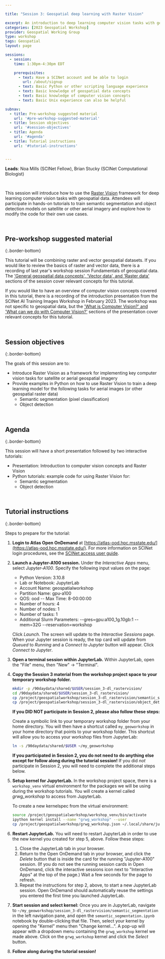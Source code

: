 ```yaml
---

title: "Session 3: Geospatial deep learning with Raster Vision"

excerpt: An introduction to deep learning computer vision tasks with geospatial data
categories: [2023 Geospatial Workshop]  
provider: Geospatial Working Group
type: workshop
tags: Geospatial
layout: page

sessions:
  - session: 
    time: 1:30pm-4:30pm EDT

    prerequisites:
      - text: Have a SCINet account and be able to login 
        url: /about/signup
      - text: Basic Python or other scripting language experience
      - text: Basic knowledge of geospatial data concepts
      - text: Basic knowledge of computer vision concepts
      - text: Basic Unix experience can also be helpful

subnav:
  - title: Pre-workshop suggested material
    url: '#pre-workshop-suggested-material'
  - title: Session objectives
    url: '#session-objectives'
  - title: Agenda
    url: '#agenda'
  - title: Tutorial instructions
    url: '#tutorial-instructions'


---
```


**Leads**: Noa Mills (SCINet Fellow), Brian Stucky (SCINet Computational Biologist)

<br>

This session will introduce how to use the [Raster Vision](https://rastervision.io/) framework for deep learning computer vision tasks with geospatial data. Attendees will participate in hands-on tutorials to train semantic segmentation and object detection models on satellite or other aerial imagery and explore how to modify the code for their own use cases.

<br>

## Pre-workshop suggested material
{:.border-bottom}

This tutorial will be combining raster and vector geospatial datasets. If you would like to review the basics of raster and vector data, there is a recording of last year's workshop session Fundamentals of geospatial data. The ['General geospatial data concepts', 'Vector data', and 'Raster data'](https://web.microsoftstream.com/video/125dba00-b307-4675-8575-c3fe0771d914?st=130) sections of the session cover relevant concepts for this tutorial.

If you would like to have an overview of computer vision concepts covered in this tutorial, there is a recording of the introduction presentation from the SCINet AI Training Images Workshop in February 2023. The workshop was not specific to geospatial data, but the ['What is Computer Vision?' and 'What can we do with Computer Vision?'](https://web.microsoftstream.com/video/1c0939d3-b90c-4ca1-a54e-025604f70366?st=175) sections of the presentation cover relevant concepts for this tutorial.

<br>

## Session objectives
{:.border-bottom}

The goals of this session are to:

* Introduce Raster Vision as a framework for implementing key computer vision tasks for satellite or aerial geospatial imagery
* Provide examples in Python on how to use Raster Vision to train a deep learning model for the following tasks for aerial images (or other geospatial raster data)
  * Semantic segmentation (pixel classification)
  * Object detection

<br>

## Agenda
{:.border-bottom}

This session will have a short presentation followed by two interactive tutorials:

* Presentation: Introduction to computer vision concepts and Raster Vision
* Python tutorials: example code for using Raster Vision for:
  * Semantic segmentation
  * Object detection

<br>

## Tutorial instructions
{:.border-bottom}


Steps to prepare for the tutorial:

1. **Login to Atlas Open OnDemand** at [https://atlas-ood.hpc.msstate.edu/](https://atlas-ood.hpc.msstate.edu/). For more information on SCINet login procedures, see the [SCINet access user guide](https://scinet.usda.gov/guides/access/login).

1. **Launch a Jupyter-A100 session.** Under the *Interactive Apps* menu, select *Jupyter-A100*. Specify the following input values on the page:

    * Python Version: 3.10.8 
    * Lab or Notebook: JupyterLab
    * Account Name: geospatialworkshop
    * Partition Name: gpu-a100
    * QOS: ood -- Max Time: 8-00:00:00
    * Number of hours: 4
    * Number of nodes: 1
    * Number of tasks: 1
    * Additional Slurm Parameters: \-\-gres=gpu:a100_1g.10gb:1 \-\-mem=32G \-\-reservation=workshop
  
    Click *Launch*. The screen will update to the *Interactive Sessions* page. When your Jupyter session is ready, the top card will update from *Queued* to *Running* and a *Connect to Jupyter* button will appear. Click *Connect to Jupyter*.

1. **Open a terminal session within JupyterLab.** Within JupyterLab, open the "File" menu, then "New" -> "Terminal".

1. **Copy the Session 3 material from the workshop project space to your temporary workshop folder.** 

    ```bash
    mkdir -p /90daydata/shared/$USER/session_3-dl_rastervision/
    cd /90daydata/shared/$USER/session_3-dl_rastervision/
    cp /project/geospatialworkshop/session_3-dl_rastervision/semantic_segmentation/semantic_segmentation.ipynb .
    cp /project/geospatialworkshop/session_3-dl_rastervision/object_detection/object_detection.ipynb .
    ```
    
    **If you DID NOT participate in Session 2, please also follow these steps:**
    
    Create a symbolic link to your temporary workshop folder from your home directory. You will then have a shortcut called `my_geoworkshop` in your home directory that points to your workshop folder. This shortcut will allow you to access your workshop files from JupyterLab:

    ```bash
    ln -s /90daydata/shared/$USER ~/my_geoworkshop
    ```

    **If you participated in Session 2, you do not need to do anything else except for follow along during the tutorial session!** If you did *not* participate in Session 2, you will need to complete the additional steps below.

1. **Setup kernel for JupyterLab.** In the workshop project space, there is a `workshop_venv` virtual environment for the packages we will be using during the workshop tutorials. You will create a kernel called *grwg_workshop* to access from JupyterLab.

    To create a new kernelspec from the virtual environment:

    ```bash
    source /project/geospatialworkshop/workshop_venv/bin/activate
    ipython kernel install --name "grwg_workshop" --user
    cp /project/geospatialworkshop/grwg_workshop.json ~/.local/share/jupyter/kernels/grwg_workshop/kernel.json
    ```

1. **Restart JupyterLab.** You will need to restart JupyterLab in order to use the new kernel you created for step 5, above. Follow these steps:

    1. Close the JupyterLab tab in your browser.
    1. Return to the Open OnDemand tab in your browser, and click the *Delete* button that is inside the card for the running "Jupyter-A100" session. (If you do not see the running session cards in Open OnDemand, click the interactive sessions icon next to "Interactive Apps" at the top of the page.) Wait a few seconds for the page to refresh.
    1. Repeat the instructions for step 2, above, to start a new JupyterLab session. Open OnDemand should automatically reuse the settings you entered the first time you launched JupyterLab.

1. **Start session and select kernel:** Once you are in JupyterLab, navigate to `~/my_geoworkshop/session_3-dl_rastervision/semantic_segmentation` in the left navigation pane, and open the `semantic_segmentation.ipynb` notebook by double-clicking that file. Then, select your kernel by opening the "Kernel" menu then "Change kernel...". A pop-up will appear with a dropdown menu containing the `grwg_workshop` kernel we made above. Click on the `grwg_workshop` kernel and click the *Select* button.

1. **Follow along during the tutorial session!**


<br>
